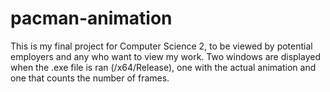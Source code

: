# pacman-animation

This is my final project for Computer Science 2, to be viewed by potential employers and any who want to view my work. Two windows are displayed when the .exe file is ran (/x64/Release), one with the actual animation and one that counts the number of frames.
